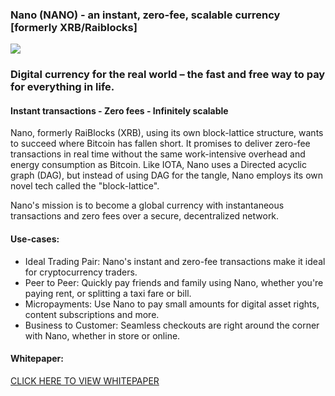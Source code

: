 ### Nano (NANO) - an instant, zero-fee, scalable currency [formerly XRB/Raiblocks] 

![](https://i.imgur.com/KYYJJmI.png)

### Digital currency for the real world – the fast and free way to pay for everything in life.

#### Instant transactions   -   Zero fees   -   Infinitely scalable

Nano, formerly RaiBlocks (XRB), using its own block-lattice structure, wants to succeed where Bitcoin has fallen short. It promises to deliver zero-fee transactions in real time without the same work-intensive overhead and energy consumption as Bitcoin. Like IOTA, Nano uses a Directed acyclic graph (DAG), but instead of using DAG for the tangle, Nano employs its own novel tech called the "block-lattice".

Nano's mission is to become a global currency with instantaneous transactions and zero fees over a secure, decentralized network.


#### Use-cases:

- Ideal Trading Pair: Nano's instant and zero-fee transactions make it ideal for cryptocurrency traders.
- Peer to Peer: Quickly pay friends and family using Nano, whether you're paying rent, or splitting a taxi fare or bill.
- Micropayments: Use Nano to pay small amounts for digital asset rights, content subscriptions and more.
- Business to Customer: Seamless checkouts are right around the corner with Nano, whether in store or online.

#### Whitepaper:

[CLICK HERE TO VIEW WHITEPAPER](https://nano.org/en/whitepaper)



